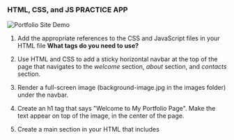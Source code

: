 ### HTML, CSS, and JS PRACTICE APP
![Portfolio Site Demo](./images/website.gif)

1. Add the appropriate references to the CSS and JavaScript files in your HTML file
    **What tags do you need to use?**

2. Use HTML and CSS to add a sticky horizontal navbar at the top of the page that navigates to the *welcome* section, *about* section, and *contacts* section.

3. Render a full-screen image (background-image.jpg in the images folder) under the navbar.

4. Create an h1 tag that says "Welcome to My Portfolio Page". Make the text appear on top of the image, in the center of the page.

5. Create a main section in your HTML that includes

